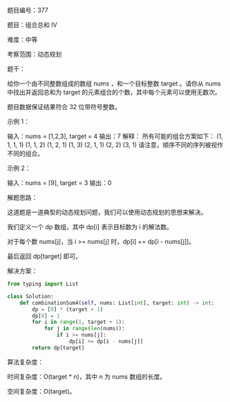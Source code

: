 题目编号：377

题目：组合总和 Ⅳ

难度：中等

考察范围：动态规划

题干：

给你一个由不同整数组成的数组 nums ，和一个目标整数 target 。请你从 nums 中找出并返回总和为 target 的元素组合的个数，其中每个元素可以使用无数次。

题目数据保证结果符合 32 位带符号整数。

示例 1：

输入：nums = [1,2,3], target = 4
输出：7
解释：
所有可能的组合方案如下：
(1, 1, 1, 1)
(1, 1, 2)
(1, 2, 1)
(1, 3)
(2, 1, 1)
(2, 2)
(3, 1)
请注意，顺序不同的序列被视作不同的组合。

示例 2：

输入：nums = [9], target = 3
输出：0

解题思路：

这道题是一道典型的动态规划问题，我们可以使用动态规划的思想来解决。

我们定义一个 dp 数组，其中 dp[i] 表示目标数为 i 的解法数。

对于每个数 nums[j]，当 i >= nums[j] 时，dp[i] += dp[i - nums[j]]。

最后返回 dp[target] 即可。

解决方案：

```python
from typing import List

class Solution:
    def combinationSum4(self, nums: List[int], target: int) -> int:
        dp = [0] * (target + 1)
        dp[0] = 1
        for i in range(1, target + 1):
            for j in range(len(nums)):
                if i >= nums[j]:
                    dp[i] += dp[i - nums[j]]
        return dp[target]
```

算法复杂度：

时间复杂度：O(target * n)，其中 n 为 nums 数组的长度。

空间复杂度：O(target)。